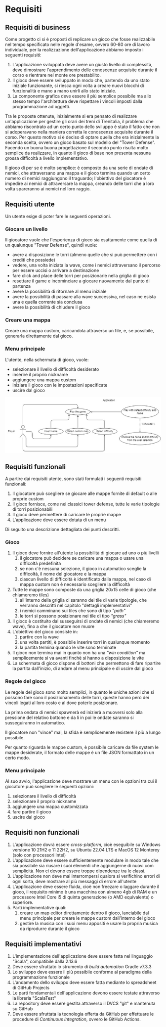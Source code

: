 # Requisiti

## Requisiti di business
Come progetto ci si è proposti di replicare un gioco che fosse realizzabile nel tempo specificato nelle regole d'esame,
ovvero 60-80 ore di lavoro individuale, per la realizzazione dell'applicazione abbiamo imposto i seguenti requisiti:
1. L'applicazione sviluppata deve avere un giusto livello di complessità, deve dimostrare l'apprendimento delle
   conoscenze acquisite durante il corso e rientrare nel monte ore prestabilito.
2. Il gioco deve essere sviluppato in modo che, partendo da uno stato iniziale funzionante, si riesca ogni volta a
   creare nuovi blocchi di funzionalità e mano a mano unirli allo stato iniziale.
3. La componente grafica deve essere il più semplice possibile ma allo stesso tempo l'architettura deve rispettare i
   vincoli imposti dalla programmazione ad oggetti.

Tra le proposte ottenute, inizialmente si era pensato di realizzare un'applicazione per gestire gli orari dei treni di
Trenitalia, il problema che abbiamo riscontrato ad un certo punto dello sviluppo è stato il fatto che non si adoperavano
nella maniera corretta le conoscenze acquisite durante il corso.
Per questo motivo si è deciso di optare quella che era inizialmente la seconda scelta, ovvero un gioco basato sul
modello del "Tower Defense". Facendo un buona buona progettazione il secondo punto risulta molto semplice da realizzare,
in quanto il gioco di base non presenta nessuna grossa difficoltà a livello implementativo.

Il gioco di per se è molto semplice: è composto da una serie di ondate di nemici, che attraversano una mappa e il gioco
termina quando un certo numero di nemici raggiungono il traguardo; l'obiettivo del giocatore è impedire ai nemici di
attraversare la mappa, creando delle torri che a loro volta spareranno ai nemici nel loro raggio.

## Requisiti utente
Un utente esige di poter fare le seguenti operazioni.

### Giocare un livello
Il giocatore vuole che l'esperienza di gioco sia esattamente come quella di un qualunque "Tower Defense",
quindi vuole:
* avere a disposizione le torri (almeno quelle che si può permettere con i crediti che possiede)
* vedere, una volta iniziata la wave, come i nemici attraversano il percorso per essere uccisi o arrivare a destinazione
* fare click and place delle torri per posizionarle nella griglia di gioco
* resettare il game e incominciare a giocare nuovamente dal punto di partenza
* avere la possibilità di ritornare al menu iniziale
* avere la possibilità di passare alla wave successiva, nel caso ne esista una e quella corrente sia conclusa
* avere la possibilità di chiudere il gioco

### Creare una mappa
Creare una mappa custom, caricandola attraverso un file, e, se possibile, generarla direttamente dal gioco.

### Menu principale
L'utente, nella schermata di gioco, vuole:
* selezionare il livello di difficoltà desiderato
* inserire il proprio nickname
* aggiungere una mappa custom
* iniziare il gioco con le impostazioni specificate
* uscire dal gioco

![Design architetturale catturato tramite diagramma delle classi UML](images/use_case_diagram.jpg)

## Requisiti funzionali
A partire dai requisiti utente, sono stati formulati i seguenti requisiti funzionali:
1. Il giocatore può scegliere se giocare alle mappe fornite di default o alle proprie custom
2. Il gioco fornisce, come nei classici tower defense, tutte le varie tipologie di torri posizionabili
3. Il gioco deve permettere di caricare le proprie mappe
4. L'applicazione deve essere dotata di un menu

Di seguito una descrizione dettagliata dei punti descritti.

### Gioco
1. Il gioco deve fornire all'utente la possibilità di giocare ad uno o più livelli
    1. il giocatore può decidere se caricare una mappa o usare una difficoltà predefinita
    2. se non c'è nessuna selezione, il gioco in automatico sceglie la difficoltà, il nome del giocatore e la mappa
    3. ciascun livello di difficoltà è identificato dalla mappa, nel caso di mappa custom non è necessario scegliere
    la difficoltà
2. Tutte le mappe sono composte da una griglia 20x15 celle di gioco (che chiameremo tiles)
    1. all'interno della griglia ci saranno dei tile di varie tipologie, che verranno descritti nel capitolo "dettagli implementativi"
    2. i nemici camminano sui tiles che sono di tipo *"path"*
    3. le torri si possono posizionare nei tile di tipo *"grass"*
3. Il gioco è costituito dal susseguirsi di ondate di nemici (che chiameremo wave), fino a che il giocatore non muore
4. L'obiettivo del gioco consiste in:
    1. partire con la wave
    2. una volta partiti, è possibile inserire torri in qualunque momento
    3. la partita termina quando le vite sono terminate
5. Il gioco non termina mai in quanto non ha una *"win condition"* ma semplicemente si va avanti finchè si hanno a
disposizione le vite
6. La schermata di gioco dispone di bottoni che permettono di fare ripartire la partita dall'inizio, di andare al menu
principale e di uscire dal gioco

### Regole del gioco
Le regole del gioco sono molto semplici, in quanto le uniche azioni che si possono fare sono il posizionamento delle
torri, queste hanno però dei vincoli legati al loro costo e al dove poterle posizionare.

La prima ondata di nemici spawnerà ed inizierà a muoversi solo alla pressione del relativo bottone e da li in poi le ondate saranno
si susseguiranno in automatico.

Il giocatore non "vince" mai, la sfida è semplicemente resistere il più a lungo possibile.

Per quanto riguarda le mappe custom, è possibile caricare da file system le mappe desiderate, il formato delle mappe è un file 
JSON formattato in un certo modo.

### Menu principale
Al suo avvio, l'applicazione deve mostrare un menu con le opzioni tra cui il giocatore può scegliere le seguenti
opzioni:
1. selezionare il livello di difficoltà
2. selezionare il proprio nickname
3. aggiungere una mappa customizzata
4. fare partire il gioco
5. uscire dal gioco

## Requisiti non funzionali
1. L'applicazione dovrà essere *cross-platform*, cioè eseguibile su Windows versione 10 21H2 e 11 22H2, su Ubuntu 22.04
LTS e MacOS 12 Monterey (solo con processori Intel)
2. L'applicazione deve essere sufficientemente modulare in modo tale che sia possibile sia riusare i suoi elementi che
aggiungerne di nuovi com semplicità. Non ci devono essere troppe dipendenze tra le classi.
3. L'applicazione non deve mai interrompersi qualora si verifichino errori di ogni sorta, deve mostrare al più messaggi
di errore all'utente
4. L'applicazione deve essere fluida, cioè non freezare o laggare durante il gioco, il requisito minimo è una macchina
con almeno 4gb di RAM e un processore Intel Core i5 di quinta generazione (o AMD equivalente) o superiore.
5. Parti implementative quali:
    1. creare un map editor direttamente dentro il gioco, lanciabile dal menu principale per creare le mappe custom
    dall'interno del gioco
    2. gestire la musica con i suoi menu appositi e usare la propria musica da riprodurre durante il gioco

## Requisiti implementativi

1. L'implementazione dell'applicazione deve essere fatta nel linguaggio "Scala", compatibile dalla 2.13.6
2. Deve essere sfruttato lo strumento di *build automation* Gradle v7.3.3
3. Lo sviluppo deve essere il più possibile conforme al paradigma della programmazione funzionale
4. L'andamento dello sviluppo deve essere fatta mediante lo spreadsheet di GitHub Projects
5. Le parti fondamentali dell'applicazione devono essere testate attraverso la libreria "ScalaTest"
6. La repository deve essere gestita attraverso il DVCS "git" e mantenuta su GitHub
7. Deve essere sfruttata la tecnologia offerta da GitHub per effettuare le procedure di *Continuous Integration*,
ovvero le GitHub Actions.
